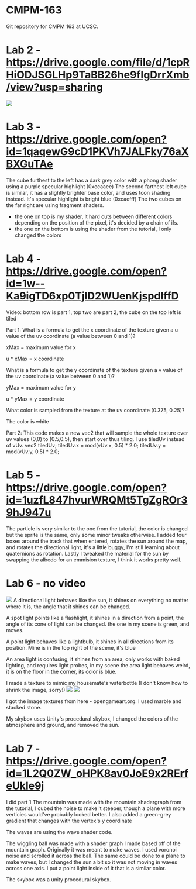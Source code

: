 # CMPM-163
Git repository for CMPM 163 at UCSC.


# Lab 2 - https://drive.google.com/file/d/1cpRHiODJSGLHp9TaBB26he9fIgDrrXmb/view?usp=sharing

![](images/Offering.PNG)

# Lab 3 - https://drive.google.com/open?id=1qaqewG9cD1PKVh7JALFky76aXBXGuTAe
The cube furthest to the left has a dark grey color with a phong shader using a purple specular highlight (0xccaaee)
The second farthest left cube is similar, it has a slightly brighter base color, and uses toon shading instead. It's specular highlight is bright blue (0xcaefff)
The two cubes on the far right are using fragment shaders.
  - the one on top is my shader, it hard cuts between different colors depending on the position of the pixel, it's decided by a chain of ifs.
  - the one on the bottom is using the shader from the tutorial, I only changed the colors

# Lab 4 - https://drive.google.com/open?id=1w--Ka9igTD6xp0TjlD2WUenKjspdIffD

Video: bottom row is part 1, top two are part 2, the cube on the top left is tiled

Part 1:
  What is a formula to get the x coordinate of the texture given a u value of the uv coordinate (a value between 0 and 1)?
  
  xMax = maximum value for x
  
  u * xMax = x coordinate
  
  What is a formula to get the y coordinate of the texture given a v value of the uv coordinate (a value between 0 and 1)?
  
  yMax = maximum value for y
  
  u * yMax = y coordinate
  
  What color is sampled from the texture at the uv coordinate (0.375, 0.25)?
  
  The color is white

Part 2:
This code makes a new vec2 that will sample the whole texture over uv values (0,0) to (0.5,0.5), then start over thus tiling. I use tiledUv instead of vUv.
vec2 tiledUv;
	tiledUv.x = mod(vUv.x, 0.5) * 2.0;
	tiledUv.y = mod(vUv.y, 0.5) * 2.0;
	
# Lab 5 - https://drive.google.com/open?id=1uzfL847hvurWRQMt5TgZgROr39hJ947u
The particle is very similar to the one from the tutorial, the color is changed but the sprite is the same, only some minor tweaks otherwise. I added four boxes around the track that when entered, rotates the sun around the map, and rotates the directional light, it's a little buggy, I'm still learning about quaternions as rotation. Lastly I tweaked the material for the sun by swapping the albedo for an emmision texture, I think it works pretty well.

# Lab 6 - no video
![](images/Lab6Scene.PNG)
A directional light behaves like the sun, it shines on everything no matter where it is, the angle that it shines can be changed.

A spot light points like a flashlight, it shines in a direction from a point, the angle of its cone of light can be changed. the one in my scene is green, and moves.

A point light behaves like a lightbulb, it shines in all directions from its position. Mine is in the top right of the scene, it's blue

An area light is confusing, it shines from an area, only works with baked lighting, and requires light probes, in my scene the area light behaves weird, it is on the floor in the corner, its color is blue.

I made a texture to mimic my housemate's waterbottle (I don't know how to shrink the image, sorry!) ![](images/Bottle.jpg) ![](images/Lab6Mat.PNG)

I got the image textures from here - opengameart.org. I used marble and stacked stone.

My skybox uses Unity's procedural skybox, I changed the colors of the atmosphere and ground, and removed the sun.

# Lab 7 - https://drive.google.com/open?id=1L2Q0ZW_oHPK8av0JoE9x2RErfeUkle9j
I did part 1
The mountain was made with the mountain shadergraph from the tutorial, I cubed the noise to make it steeper, though a plane with more verticies would've probably looked better. I also added a green-grey gradient that changes with the vertex's y coordinate

The waves are using the wave shader code.

The wiggling ball was made with a shader graph I made based off of the mountain graph. Originally it was meant to make waves. I used voronoi noise and scrolled it across the ball. The same could be done to a plane to make waves, but I changed the sun a bit so it was not moving in waves across one axis. I put a point light inside of it that is a similar color.

The skybox was a unity procedural skybox.
